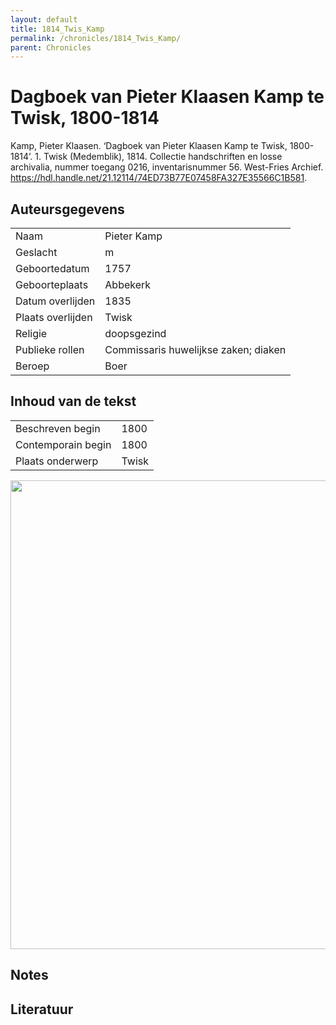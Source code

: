 ```yaml
---
layout: default
title: 1814_Twis_Kamp
permalink: /chronicles/1814_Twis_Kamp/
parent: Chronicles
--- 
```



# Dagboek van Pieter Klaasen Kamp te Twisk, 1800-1814 

Kamp, Pieter Klaasen. ‘Dagboek van Pieter Klaasen Kamp te Twisk, 1800-1814’. 1. Twisk (Medemblik), 1814. Collectie handschriften en losse archivalia, nummer toegang 0216, inventarisnummer 56. West-Fries Archief. https://hdl.handle.net/21.12114/74ED73B77E07458FA327E35566C1B581. 

## Auteursgegevens 

| | | 
| --------------- | --------------- | 
| Naam | Pieter Kamp | 
| Geslacht | m | 
 | Geboortedatum | 1757 | 
| Geboorteplaats | Abbekerk | 
| Datum overlijden | 1835 | 
| Plaats overlijden | Twisk | 
| Religie | doopsgezind | 
| Publieke rollen | Commissaris huwelijkse zaken; diaken | 
| Beroep | Boer | 

## Inhoud van de tekst 

| | | 
| --------------- | --------------- | 
| Beschreven begin | 1800 | 
| Contemporain begin | 1800 | 
| Plaats onderwerp | Twisk | 

[<img src="..\..\barplots_chronicles\1814_Twis_Kamp.jpg" width="750"/>](..\..\barplots_chronicles\1814_Twis_Kamp.jpg) 

## Notes 

## Literatuur 

